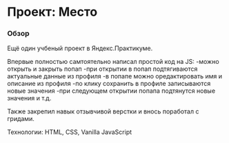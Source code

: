 # Проект: Место

### Обзор

Ещё один учбеный проект в Яндекс.Практикуме. 

Впервые полностью самтоятельно написал простой код на JS: 
-можно открыть и закрыть попап
-при открытии в попап подтягиваются актуальные данные из профиля
-в попапе можно оредактировать имя и описание из профиля 
-по клику сохранить в профиле записываются новые значения
-при следующем открытии попапа подтянутся новые значения и т.д.  

Также закрепил навык отзывчивой верстки и внось поработал с гридами. 

Технологии: HTML, CSS, Vanilla JavaScript 